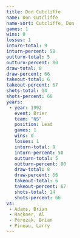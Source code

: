 ```yaml
---
title: Don Cutcliffe
name: Don Cutcliffe
name-sort: Cutcliffe, Don
games: 1
wins: 0
losses: 1
inturn-total: 9
inturn-percent: 58
outturn-total: 5
outturn-percent: 80
draw-total: 8
draw-percent: 66
takeout-total: 6
takeout-percent: 67
shots-total: 14
shots-percent: 66
years:
 - year: 1992
   event: Brier
   team: "NS"
   position: Lead
   games: 1
   wins: 0
   losses: 1
   inturn-total: 9
   inturn-percent: 58
   outturn-total: 5
   outturn-percent: 80
   draw-total: 8
   draw-percent: 66
   takeout-total: 6
   takeout-percent: 67
   shots-total: 14
   shots-percent: 66
vs:
 - Adams, Brian
 - Hackner, Al
 - Perozak, Brian
 - Pineau, Larry
---
```


